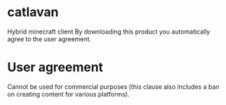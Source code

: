 # catlavan
Hybrid minecraft client
By downloading this product you automatically agree to the user agreement.

# User agreement
Cannot be used for commercial purposes (this clause also includes a ban on creating content for various platforms).
